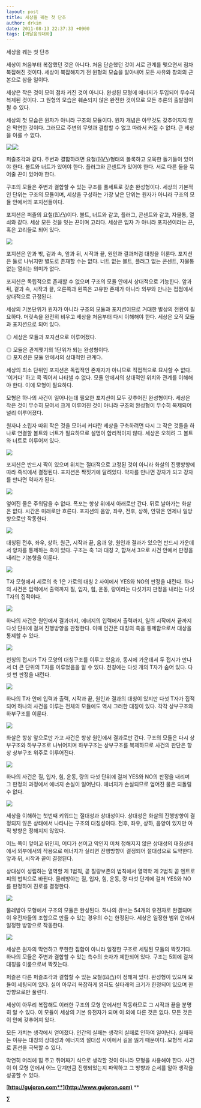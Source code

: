 ```yaml
---
layout: post
title: 세상을 꿰는 첫 단추
author: drkim
date: 2011-08-13 22:37:33 +0900
tags: [깨달음의대화]
---
```

세상을 꿰는 첫 단추 




  세상이 처음부터 복잡했던 것은 아니다. 처음 단순했던 것이 서로 관계를 맺으면서 점차 복잡해진 것이다. 세상이 복잡해지기 전 원형의 모습을 알아내어 모든 사유와 창의의 근본으로 삼을 일이다.






  세상은 작은 것이 모여 점차 커진 것이 아니다. 완성된 모형에 에너지가 투입되어 무수히 복제된 것이다. 그 원형의 모습은 훼손되지 않은 완전한 것이므로 모든 추론의 출발점이 될 수 있다.






  세상의 첫 모습은 원자가 아니라 구조의 모듈이다. 원자 개념은 아무것도 갖추어지지 않은 막연한 것이다. 그러므로 주변의 무엇과 결합할 수 없고 따라서 커질 수 없다. 큰 세상을 이룰 수 없다.






 ![](/files/attach/images/198/045/187/49.JPG)![](/files/attach/images/198/045/187/50.jpg)

퍼즐조각과 같다. 주변과 결합하려면 요철(凹凸)형태의 볼록하고 오목한 돌기들이 있어야 한다. 볼트와 너트가 있어야 한다. 플러그와 콘센트가 있어야 한다. 서로 다른 둘을 묶어줄 끈이 있어야 한다. 

구조의 모듈은 주변과 결합할 수 있는 구조를 풀세트로 갖춘 완성형이다. 세상의 기본적인 단위는 구조의 모듈이며, 세상을 구성하는 가장 낮은 단위는 원자가 아니라 구조의 모듈 안에서의 포지션들이다. 



포지션은 퍼즐의 요철(凹凸)이다. 볼트, 너트와 같고, 플러그, 콘센트와 같고, 자물통, 열쇠와 같다. 세상 모든 것을 잇는 끈이며 고리다. 세상은 입자 가 아니라 포지션이라는 끈, 혹은 고리들로 되어 있다.





 ![](/files/attach/images/198/045/187/51.jpg)

포지션은 안과 밖, 겉과 속, 앞과 뒤, 시작과 끝, 원인과 결과처럼 대칭을 이룬다. 포지션은 둘로 나뉘지만 별도로 존재할 수는 없다. 너트 없는 볼트, 플러그 없는 콘센트, 자물통 없는 열쇠는 의미가 없다. 

포지션은 독립적으로 존재할 수 없으며 구조의 모듈 안에서 상대적으로 기능한다. 앞과 뒤, 겉과 속, 시작과 끝, 오른쪽과 왼쪽은 고유한 존재가 아니라 외부와 만나는 접점에서 상대적으로 규정된다. 

세상의 기본단위가 원자가 아니라 구조의 모듈과 포지션이므로 거대한 발상의 전환이 필요하다. 머릿속을 완전히 비우고 세상을 처음부터 다시 이해해야 한다. 세상은 오직 모듈과 포지션으로 되어 있다. 

◎ 세상은 모듈과 포지션으로 이루어졌다.

  
◎ 모듈은 관계맺기의 1단위가 되는 완성형이다.  
◎ 포지션은 모듈 안에서의 상대적인 관계다. 

세상의 최소 단위인 포지션은 독립적인 존재자가 아니므로 직접적으로 묘사할 수 없다. '이거다' 하고 콕 찍어서 나타낼 수 없다. 모듈 안에서의 상대적인 위치와 관계를 이해해야 한다. 이에 모형이 필요하다. 

모형은 하나의 사건이 일어나는데 필요한 포지션이 모두 갖추어진 완성형이다. 세상은 작은 것이 무수히 모여서 크게 이루어진 것이 아니라 구조의 완성형이 무수히 복제되어 널리 이루어졌다. 



원자나 소립자 따위 작은 것을 모아서 커다란 세상을 구축하려면 다시 그 작은 것들을 하나로 연결할 볼트와 너트가 필요하므로 설명이 합리적이지 않다. 세상은 오히려 그 볼트와 너트로 이루어져 있다.





 ![](/files/attach/images/198/045/187/52.jpg)



포지션은 반드시 짝이 있으며 위치는 절대적으로 고정된 것이 아니라 화살의 진행방향에 따라 즉석에서 결정된다. 포지션은 짝짓기에 달려있다. 약자를 만나면 강자가 되고 강자를 만나면 약자가 된다.





 ![](/files/attach/images/198/045/187/53.JPG)



엎어진 물은 주워담을 수 없다. 폭포는 항상 위에서 아래로만 간다. 뒤로 날아가는 화살은 없다. 시간은 미래로만 흐른다. 포지션의 음양, 좌우, 전후, 상하, 안팎은 언제나 일방향으로만 작동한다.





 ![](/files/attach/images/198/045/187/54.JPG)



대칭된 전후, 좌우, 상하, 원근, 시작과 끝, 음과 양, 원인과 결과가 있으면 반드시 가운데서 양자를 통제하는 축이 있다. 구조는 축 1과 대칭 2, 합쳐서 3으로 사건 안에서 판정을 내리는 기본형을 이룬다.





 ![](/files/attach/images/198/045/187/55.JPG)



T자 모형에서 세로의 축 1은 가로의 대칭 2 사이에서 YES와 NO의 판정을 내린다. 하나의 사건은 입력에서 출력까지 질, 입자, 힘, 운동, 량이라는 다섯가지 판정을 내리는 다섯 T자의 집적이다.





 ![](/files/attach/images/198/045/187/56.JPG)



하나의 사건은 원인에서 결과까지, 에너지의 입력에서 출력까지, 일의 시작에서 끝까지 다섯 단위에 걸쳐 진행방향을 판정한다. 이때 인간은 대칭의 축을 통제함으로서 대상을 통제할 수 있다.





 ![](/files/attach/images/198/045/187/57.JPG)



천칭의 접시가 T자 모양의 대칭구조를 이루고 있음과, 동시에 가운데서 두 접시가 만나서 더 큰 단위의 T자를 이루었음을 알 수 있다. 천칭에는 다섯 개의 T자가 숨어 있다. 다섯 번 판정을 내린다.





 ![](/files/attach/images/198/045/187/58.JPG)



하나의 T자 안에 입력과 출력, 시작과 끝, 원인과 결과의 대칭이 있지만 다섯 T자가 집적되어 하나의 사건을 이루는 전체의 모듈에도 역시 그러한 대칭이 있다. 각각 상부구조와 하부구조를 이룬다.





 ![](/files/attach/images/198/045/187/59.JPG)



화살은 항상 앞으로만 가고 사건은 항상 원인에서 결과로만 간다. 구조의 모듈은 다시 상부구조와 하부구조로 나뉘어지며 하부구조는 상부구조를 복제하므로 사건의 판단은 항상 상부구조 위주로 이루어진다.





 ![](/files/attach/images/198/045/187/60.JPG)



하나의 사건은 질, 입자, 힘, 운동, 량의 다섯 단위에 걸쳐 YES와 NO의 판정을 내리며 그 판정의 과정에서 에너지 손실이 일어난다. 에너지가 손실되므로 엎어진 물은 되돌릴 수 없다.





 ![](/files/attach/images/198/045/187/61.JPG)

세상을 이해하는 첫번째 키워드는 절대성과 상대성이다. 상대성은 화살의 진행방향이 결정되지 않은 상태에서 나타나는 구조의 대칭성이다. 전후, 좌우, 상하, 음양이 있지만 아직 방향은 정해지지 않았다. 

어느 쪽이 앞이고 뒤인지, 어디가 선이고 악인지 미처 정해지지 않은 상대성의 대칭상태에서 외부에서의 작용으로 에너지가 실리면 진행방향이 결정되어 절대성으로 도약한다. 앞과 뒤, 시작과 끝이 결정된다. 



상대성이 성립하는 열역할 제 1법칙, 곧 질량보존의 법칙에서 열역학 제 2법칙 곧 엔트로피의 법칙으로 바뀐다. 물레방아는 질, 입자, 힘, 운동, 량 다섯 단계에 걸쳐 YES와 NO를 판정하여 진로를 결정한다.





 ![](/files/attach/images/198/045/187/62.JPG)



물레방아 모형에서 구조의 모듈은 완성된다. 하나의 큐브는 54개의 유전자로 완결되며 이 유전자들의 조합으로 만들 수 있는 경우의 수는 한정된다. 세상은 일정한 범위 안에서 일정한 방향으로 작동한다.





 ![](/files/attach/images/198/045/187/63.JPG)

세상은 원자의 막연하고 무한한 집합이 아니라 일정한 구조로 세팅된 모듈의 짝짓기다. 하나의 모듈은 주변과 결합할 수 있는 촉수의 숫자가 제한되어 있다. 구조는 5회에 걸쳐 대칭을 이룸으로써 짝짓는다. 

퍼즐은 다른 퍼즐조각과 결합할 수 있는 요철(凹凸)이 정해져 있다. 완성형이 있으며 모듈이 세팅되어 있다. 실이 아무리 복잡하게 얽혀도 실타래의 크기가 한정되어 있으며 한 방향으로만 풀린다. 

세상이 아무리 복잡해도 이러한 구조의 모형 안에서만 작동하므로 그 시작과 끝을 분명히 알 수 있다. 이 모듈이 세상의 기본 유전자가 되며 이 외에 다른 것은 없다. 모든 것은 이 안에 갖추어져 있다. 

모든 가치는 생각에서 얻어졌다. 인간의 실패는 생각의 실패로 인하여 일어난다. 실패하는 이유는 대칭의 상대성과 에너지의 절대성 사이에서 길을 잃기 때문이다. 모형적 사고로 혼선을 극복할 수 있다. 

막연히 머리에 힘 주고 쥐어짜기 식으로 생각할 것이 아니라 모형을 사용해야 한다. 사건이 이 모형 안에서 어느 단계만큼 진행되었는지 파악하고 그 방향과 순서를 알아 생각을 성공할 수 있다. 




  




[**http://gujoron.com**](http://www.gujoron.com)** 
**

**∑**